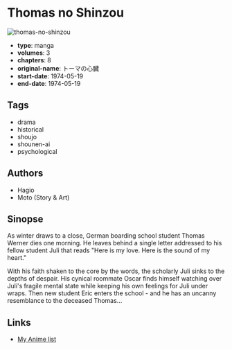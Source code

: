 # Thomas no Shinzou

![thomas-no-shinzou](https://cdn.myanimelist.net/images/manga/1/28640.jpg)

-   **type**: manga
-   **volumes**: 3
-   **chapters**: 8
-   **original-name**: トーマの心臓
-   **start-date**: 1974-05-19
-   **end-date**: 1974-05-19

## Tags

-   drama
-   historical
-   shoujo
-   shounen-ai
-   psychological

## Authors

-   Hagio
-   Moto (Story & Art)

## Sinopse

As winter draws to a close, German boarding school student Thomas Werner dies one morning. He leaves behind a single letter addressed to his fellow student Juli that reads "Here is my love. Here is the sound of my heart."

With his faith shaken to the core by the words, the scholarly Juli sinks to the depths of despair. His cynical roommate Oscar finds himself watching over Juli's fragile mental state while keeping his own feelings for Juli under wraps. Then new student Eric enters the school - and he has an uncanny resemblance to the deceased Thomas...

## Links

-   [My Anime list](https://myanimelist.net/manga/9152/Thomas_no_Shinzou)
